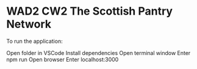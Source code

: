 # WAD2 CW2 The Scottish Pantry Network 

To run the application:

Open folder in VSCode
Install dependencies
Open terminal window
Enter npm run
Open browser
Enter localhost:3000
